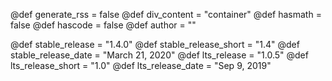 <!-- @def prepath = "www.julialang.org" -->

<!-- NOTE: don't change what's below -->
@def generate_rss = false
@def div_content = "container" <!-- instead of franklin-content -->
@def hasmath = false <!-- by default pages don't have maths or code -->
@def hascode = false
@def author = ""

<!-- Templating of the Downloads -->
@def stable_release = "1.4.0"
@def stable_release_short = "1.4"
@def stable_release_date = "March 21, 2020"
@def lts_release = "1.0.5"
@def lts_release_short = "1.0"
@def lts_release_date = "Sep 9, 2019"

<!--
If the following lines are commented, the "upcoming release" section
in `downloads/index.md` will not be shown.
-->
<!--
@def upcoming_release = "1.4.0-rc2"
@def upcoming_release_short = "1.4"
@def upcoming_release_date = "February 25, 2020"
-->
